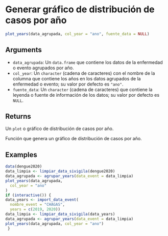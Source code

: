 # Generar gráfico de distribución de casos por año

```r
plot_years(data_agrupada, col_year = "ano", fuente_data = NULL)
```

## Arguments

- `data_agrupada`: Un `data.frame` que contiene los datos de la enfermedad o evento agrupados por año.
- `col_year`: Un `character` (cadena de caracteres) con el nombre de la columna que contiene los años en los datos agrupados de la enfermedad o evento; su valor por defecto es `"ano"`.
- `fuente_data`: Un `character` (cadena de caracteres) que contiene la leyenda o fuente de información de los datos; su valor por defecto es `NULL`.

## Returns

Un `plot` o gráfico de distribución de casos por año.

Función que genera un gráfico de distribución de casos por año.

## Examples

```r
data(dengue2020)
data_limpia <- limpiar_data_sivigila(dengue2020)
data_agrupada <- agrupar_years(data_event = data_limpia)
plot_years(data_agrupada,
  col_year = "ano"
)
if (interactive()) {
data_years <- import_data_event(
  nombre_event = "CHAGAS",
  years = c(2019, 2020))
data_limpia <- limpiar_data_sivigila(data_years)
data_agrupada <- agrupar_years(data_event = data_limpia)
plot_years(data_agrupada, col_year = "ano")
 }
```
